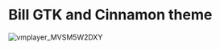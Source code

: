 # Bill GTK and Cinnamon theme
![vmplayer_MVSM5W2DXY](https://user-images.githubusercontent.com/31783838/171256762-7911f6d5-46cc-40c6-ba15-520e2ddd25a8.png)
